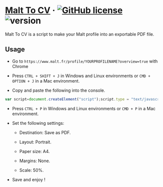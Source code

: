 # [Malt To CV](https://reactjs.org/) &middot; [![GitHub license](https://img.shields.io/badge/license-MIT-blue.svg)](https://github.com/facebook/react/blob/master/LICENSE) ![version](https://img.shields.io/badge/version-v1.0.0-blue.svg?maxAge=2592000)

Malt To CV is a script to make your Malt profile into an exportable PDF file.

## Usage

* Go to `https://www.malt.fr/profile/YOURPROFILENAME?overview=true` with Chrome

* Press `CTRL + SHIFT + J` in Windows and Linux environments or `CMD + OPTION + J` in a Mac environment.

* Copy and paste the following into the console.

```javascript
var script=document.createElement("script");script.type = "text/javascript";script.src="https://cdn.jsdelivr.net/gh/DylanMerigaud/malt-to-cv/script.js";document.head.appendChild(script);
```

* Press `CTRL + P` in Windows and Linux environments or `CMD + P` in a Mac environment.

* Set the following settings:

  * Destination: Save as PDF.

  * Layout: Portrait.

  * Paper size: A4.

  * Margins: None.

  * Scale: 50%.

* Save and enjoy !